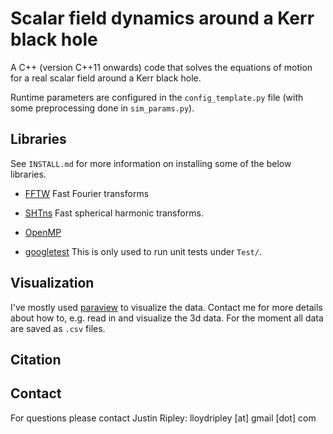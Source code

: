 # Scalar field dynamics around a Kerr black hole

A C++ (version C++11 onwards) code that solves the equations of 
motion for a real scalar field around a Kerr black hole.

Runtime parameters are configured in the `config_template.py` file
(with some preprocessing done in `sim_params.py`).

## Libraries

See `INSTALL.md` for more information on installing some
of the below libraries.

* [FFTW](http://fftw.org) 
	Fast Fourier transforms	

* [SHTns](https://nschaeff.bitbucket.io/shtns/)
	Fast spherical harmonic transforms.

* [OpenMP](https://www.openmp.org/)	

* [googletest](https://github.com/google/googletest)
	This is only used to run unit tests under `Test/`.
	
## Visualization

I've mostly used [paraview](https://www.paraview.org/) to visualize the data.
Contact me for more details about how to, e.g.
read in and visualize the 3d data.
For the moment all data are saved as `.csv` files. 

## Citation

## Contact

For questions please contact
Justin Ripley: lloydripley [at] gmail [dot] com
